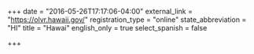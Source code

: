+++
date = "2016-05-26T17:17:06-04:00"
external_link = "https://olvr.hawaii.gov/"
registration_type = "online"
state_abbreviation = "HI"
title = "Hawai"
english_only = true
select_spanish = false

+++
